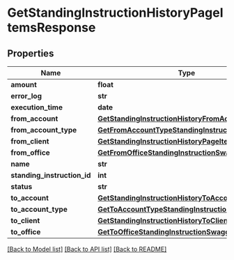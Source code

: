 # GetStandingInstructionHistoryPageItemsResponse

## Properties
Name | Type | Description | Notes
------------ | ------------- | ------------- | -------------
**amount** | **float** |  | [optional] 
**error_log** | **str** |  | [optional] 
**execution_time** | **date** |  | [optional] 
**from_account** | [**GetStandingInstructionHistoryFromAccount**](GetStandingInstructionHistoryFromAccount.md) |  | [optional] 
**from_account_type** | [**GetFromAccountTypeStandingInstructionSwagger**](GetFromAccountTypeStandingInstructionSwagger.md) |  | [optional] 
**from_client** | [**GetStandingInstructionHistoryPageItemsFromClient**](GetStandingInstructionHistoryPageItemsFromClient.md) |  | [optional] 
**from_office** | [**GetFromOfficeStandingInstructionSwagger**](GetFromOfficeStandingInstructionSwagger.md) |  | [optional] 
**name** | **str** |  | [optional] 
**standing_instruction_id** | **int** |  | [optional] 
**status** | **str** |  | [optional] 
**to_account** | [**GetStandingInstructionHistoryToAccount**](GetStandingInstructionHistoryToAccount.md) |  | [optional] 
**to_account_type** | [**GetToAccountTypeStandingInstructionSwagger**](GetToAccountTypeStandingInstructionSwagger.md) |  | [optional] 
**to_client** | [**GetStandingInstructionHistoryToClient**](GetStandingInstructionHistoryToClient.md) |  | [optional] 
**to_office** | [**GetToOfficeStandingInstructionSwagger**](GetToOfficeStandingInstructionSwagger.md) |  | [optional] 

[[Back to Model list]](../README.md#documentation-for-models) [[Back to API list]](../README.md#documentation-for-api-endpoints) [[Back to README]](../README.md)

